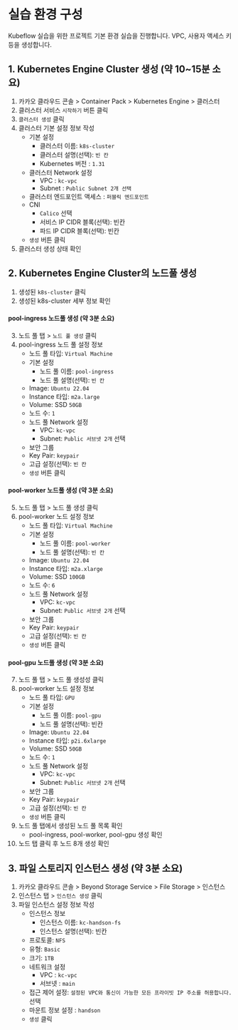 # 실습 환경 구성
Kubeflow 실습을 위한 프로젝트 기본 환경 실습을 진행합니다. VPC,  사용자 액세스 키 등을 생성합니다.

## 1. Kubernetes Engine Cluster 생성 (약 10~15분 소요)
1. 카카오 클라우드 콘솔 > Container Pack > Kubernetes Engine > 클러스터
2. 클러스터 서비스 `시작하기` 버튼 클릭
3. `클러스터 생성` 클릭
4. 클러스터 기본 설정 정보 작성
    - 기본 설정
        - 클러스터 이름: `k8s-cluster`
        - 클러스터 설명(선택): `빈 칸`
        - Kubernetes 버전 : `1.31`
    - 클러스터 Network 설정
        - VPC : `kc-vpc`
        - Subnet : `Public Subnet 2개 선택`
    - 클러스터 엔드포인트 액세스 : `퍼블릭 엔드포인트`
    - CNI
       - `Calico` 선택
       - 서비스 IP CIDR 블록(선택): 빈칸
       - 파드 IP CIDR 블록(선택): 빈칸
   - `생성` 버튼 클릭
5. 클러스터 생성 상태 확인 

## 2. Kubernetes Engine Cluster의 노드풀 생성
1. 생성된 `k8s-cluster` 클릭
2. 생성된 k8s-cluster 세부 정보 확인

#### pool-ingress 노드풀 생성 (약 3분 소요)
3. 노드 풀 탭 > `노드 풀 생성` 클릭
4. pool-ingress 노드 풀 설정 정보
    - 노드 풀 타입: `Virtual Machine`
    - 기본 설정
        - 노드 풀 이름: `pool-ingress`
        - 노드 풀 설명(선택): `빈 칸`
    - Image: `Ubuntu 22.04`
    - Instance 타입: `m2a.large`
    - Volume: SSD `50GB`
    - 노드 수: `1`
    - 노드 풀 Network 설정
        - VPC: `kc-vpc`
        - Subnet: `Public 서브넷 2개` 선택
    - 보안 그룹
    - Key Pair: `keypair`
    - 고급 설정(선택): `빈 칸`
    - `생성` 버튼 클릭

#### pool-worker 노드풀 생성 (약 3분 소요) 
5. 노드 풀 탭 > 노드 풀 생성 클릭
6. pool-worker 노드 설정 정보
    - 노드 풀 타입: `Virtual Machine`
    - 기본 설정
        - 노드 풀 이름: `pool-worker`
        - 노드 풀 설명(선택): `빈 칸`
    - Image: `Ubuntu 22.04`
    - Instance 타입: `m2a.xlarge`
    - Volume: SSD `100GB`
    - 노드 수: `6`
    - 노드 풀 Network 설정
        - VPC: `kc-vpc`
        - Subnet: `Public 서브넷 2개` 선택
    - 보안 그룹
    - Key Pair: `keypair`
    - 고급 설정(선택): `빈 칸`
    - `생성` 버튼 클릭

#### pool-gpu 노드풀 생성 (약 3분 소요)
7. 노드 풀 탭 > 노드 풀 생성성 클릭
8. pool-worker 노드 설정 정보
    - 노드 풀 타입: `GPU`
    - 기본 설정
        - 노드 풀 이름: `pool-gpu`
        - 노드 풀 설명(선택): 빈칸
    - Image: `Ubuntu 22.04`
    - Instance 타입: `p2i.6xlarge`
    - Volume: SSD `50GB`
    - 노드 수: `1`
    - 노드 풀 Network 설정
        - VPC: `kc-vpc`
        - Subnet: `Public 서브넷 2개` 선택
    - 보안 그룹
    - Key Pair: `keypair`
    - 고급 설정(선택): `빈 칸`
    - `생성` 버튼 클릭
9. 노드 풀 탭에서 생성된 노드 풀 목록 확인
    - pool-ingress, pool-worker, pool-gpu 생성 확인
10. 노드 탭 클릭 후 노드 8개 생성 확인

## 3. 파일 스토리지 인스턴스 생성 (약 3분 소요)
1. 카카오 클라우드 콘솔 > Beyond Storage Service > File Storage > 인스턴스
2. 인스턴스 탭 > `인스턴스 생성` 클릭
3. 파일 인스턴스 설정 정보 작성
    - 인스턴스 정보
        - 인스턴스 이름: `kc-handson-fs`
        - 인스턴스 설명(선택): 빈칸
    - 프로토콜: `NFS`
    - 유형: `Basic`
    - 크기: `1TB`
    - 네트워크 설정
        - VPC : `kc-vpc`
        - 서브넷 : `main`
    - 접근 제어 설정: `설정된 VPC와 통신이 가능한 모든 프라이빗 IP 주소를 허용합니다.` 선택
    - 마운트 정보 설정 : `handson`
    - `생성` 클릭

